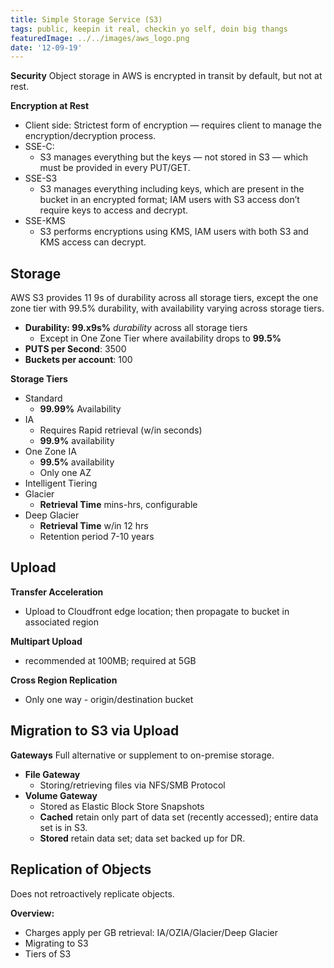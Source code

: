 ```yaml
---
title: Simple Storage Service (S3)
tags: public, keepin it real, checkin yo self, doin big thangs
featuredImage: ../../images/aws_logo.png
date: '12-09-19'
---
```


**Security**
Object storage in AWS is encrypted in transit by default, but not at rest.

**Encryption at Rest**
- Client side: Strictest form of encryption — requires client to manage the encryption/decryption process.
- SSE-C:
	- S3 manages everything but the keys — not stored in S3 — which must be provided in every PUT/GET.
- SSE-S3
	- S3 manages everything including keys, which are present in the bucket in an encrypted format; IAM users with S3 access don’t require keys to access and decrypt.
- SSE-KMS
	- S3 performs encryptions using KMS, IAM users with both S3 and KMS access can decrypt.

## Storage
AWS S3 provides 11 9s of durability across all storage tiers, except the one zone tier with 99.5% durability, with availability varying across storage tiers.

- **Durability: 99.x9s%** *durability* across all storage tiers
	- Except in One Zone Tier where availability drops to **99.5%**
- **PUTS per Second**: 3500
- **Buckets per account**: 100

**Storage Tiers**
- Standard
	- **99.99%** Availability
- IA
	- Requires Rapid retrieval (w/in seconds)
	- **99.9%** availability
- One Zone IA
	- **99.5%** availability
	- Only one AZ
- Intelligent Tiering
- Glacier
	- **Retrieval Time** mins-hrs, configurable
- Deep Glacier
	- **Retrieval Time** w/in 12 hrs
	- Retention period 7-10 years

## Upload
**Transfer Acceleration**
- Upload to Cloudfront edge location; then propagate to bucket in associated region

**Multipart Upload**
- recommended at 100MB; required at 5GB

**Cross Region Replication**
- Only one way - origin/destination bucket

## Migration to S3 via Upload
**Gateways**
Full alternative or supplement to on-premise storage.

- **File Gateway**
	- Storing/retrieving files via NFS/SMB Protocol
- 	**Volume Gateway**
	- Stored as Elastic Block Store Snapshots
	- **Cached** retain only part of data set (recently accessed); entire data set is in S3.
	- **Stored** retain data set; data set backed up for DR.

## Replication of Objects
Does not retroactively replicate objects.

**Overview:**
- Charges apply per GB retrieval: IA/OZIA/Glacier/Deep Glacier
- Migrating to S3
- Tiers of S3
